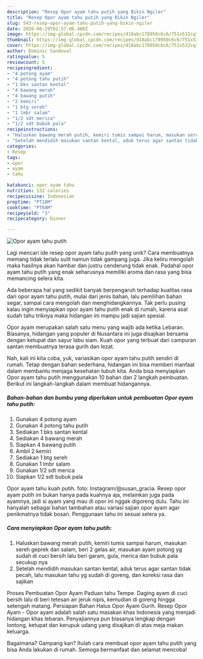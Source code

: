 ```yaml
---
description: "Resep Opor ayam tahu putih yang Bikin Ngiler"
title: "Resep Opor ayam tahu putih yang Bikin Ngiler"
slug: 543-resep-opor-ayam-tahu-putih-yang-bikin-ngiler
date: 2020-06-29T02:57:06.406Z
image: https://img-global.cpcdn.com/recipes/d18abc178950c6c6/751x532cq70/opor-ayam-tahu-putih-foto-resep-utama.jpg
thumbnail: https://img-global.cpcdn.com/recipes/d18abc178950c6c6/751x532cq70/opor-ayam-tahu-putih-foto-resep-utama.jpg
cover: https://img-global.cpcdn.com/recipes/d18abc178950c6c6/751x532cq70/opor-ayam-tahu-putih-foto-resep-utama.jpg
author: Dominic Sandoval
ratingvalue: 5
reviewcount: 5
recipeingredient:
- "4 potong ayam"
- "4 potong tahu putih"
- "1 bks santan kental"
- "4 bawang merah"
- "4 bawang putih"
- "2 kemiri"
- "1 btg sereh"
- "1 lmbr salam"
- "1/2 sdt merica"
- "1/2 sdt bubuk pala"
recipeinstructions:
- "Haluskan bawang merah putih, kemiri tumis sampai harum, masukan sereh geprek dan salam, beri 2 gelas air, masukan ayam potong yg sudah di cuci bersih lalu beri garam, gula, merica dan bubuk pala secukup nya"
- "Setelah mendidih masukan santan kental, aduk terus agar santan tidak pecah, lalu masukan tahu yg sudah di goreng, dan koreksi rasa dan sajikan"
categories:
- Resep
tags:
- opor
- ayam
- tahu

katakunci: opor ayam tahu 
nutrition: 132 calories
recipecuisine: Indonesian
preptime: "PT18M"
cooktime: "PT60M"
recipeyield: "3"
recipecategory: Dinner

---
```



![Opor ayam tahu putih](https://img-global.cpcdn.com/recipes/d18abc178950c6c6/751x532cq70/opor-ayam-tahu-putih-foto-resep-utama.jpg)

Lagi mencari ide resep opor ayam tahu putih yang unik? Cara membuatnya memang tidak terlalu sulit namun tidak gampang juga. Jika keliru mengolah maka hasilnya akan hambar dan justru cenderung tidak enak. Padahal opor ayam tahu putih yang enak seharusnya memiliki aroma dan rasa yang bisa memancing selera kita.

Ada beberapa hal yang sedikit banyak berpengaruh terhadap kualitas rasa dari opor ayam tahu putih, mulai dari jenis bahan, lalu pemilihan bahan segar, sampai cara mengolah dan menghidangkannya. Tak perlu pusing kalau ingin menyiapkan opor ayam tahu putih enak di rumah, karena asal sudah tahu triknya maka hidangan ini mampu jadi sajian spesial.

Opor ayam merupakan salah satu menu yang wajib ada ketika Lebaran. Biasanya, hidangan yang populer di Nusantara ini juga disajikan bersama dengan ketupat dan sayur labu siam. Kuah opor yang terbuat dari campuran santan membuatnya terasa gurih dan lezat.


Nah, kali ini kita coba, yuk, variasikan opor ayam tahu putih sendiri di rumah. Tetap dengan bahan sederhana, hidangan ini bisa memberi manfaat dalam membantu menjaga kesehatan tubuh kita. Anda bisa menyiapkan Opor ayam tahu putih menggunakan 10 bahan dan 2 langkah pembuatan. Berikut ini langkah-langkah dalam membuat hidangannya.

<!--inarticleads1-->

##### Bahan-bahan dan bumbu yang diperlukan untuk pembuatan Opor ayam tahu putih:

1. Gunakan 4 potong ayam
1. Gunakan 4 potong tahu putih
1. Sediakan 1 bks santan kental
1. Sediakan 4 bawang merah
1. Siapkan 4 bawang putih
1. Ambil 2 kemiri
1. Sediakan 1 btg sereh
1. Gunakan 1 lmbr salam
1. Gunakan 1/2 sdt merica
1. Siapkan 1/2 sdt bubuk pala


Opor ayam tahu kuah putih. foto: Instagram/@susan_gracia. Resep opor ayam putih ini bukan hanya pada kuahnya aja, melainkan juga pada ayamnya, jadi si ayam yang mau di opor ini nggak digoreng dulu. Tahu ini hanyalah sebagai bahan tambahan atau variasi sajian opor ayam agar penikmatnya tidak bosan. Penggunaan tahu ini sesuai selera ya. 

<!--inarticleads2-->

##### Cara menyiapkan Opor ayam tahu putih:

1. Haluskan bawang merah putih, kemiri tumis sampai harum, masukan sereh geprek dan salam, beri 2 gelas air, masukan ayam potong yg sudah di cuci bersih lalu beri garam, gula, merica dan bubuk pala secukup nya
1. Setelah mendidih masukan santan kental, aduk terus agar santan tidak pecah, lalu masukan tahu yg sudah di goreng, dan koreksi rasa dan sajikan


Proses Pembuatan Opor Ayam Paduan tahu Tempe. Daging ayam di cuci bersih lalu di beri tetesan air jeruk nipis, kemudian di goreng hingga setengah matang. Persiapan Bahan Halus Opor Ayam Gurih. Resep Opor Ayam - Opor ayam adalah salah satu masakan khas Indonesia yang menjadi hidangan khas lebaran. Penyajiannya pun biasanya lengkap dengan lontong, ketupat dan kerupuk udang yang disajikan di atas meja makan keluarga. 

Bagaimana? Gampang kan? Itulah cara membuat opor ayam tahu putih yang bisa Anda lakukan di rumah. Semoga bermanfaat dan selamat mencoba!

